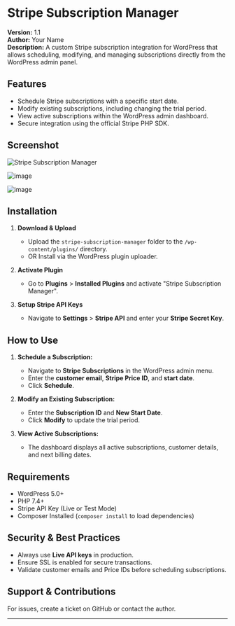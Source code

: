 ﻿# Stripe Subscription Manager

**Version:** 1.1  
**Author:** Your Name  
**Description:** A custom Stripe subscription integration for WordPress that allows scheduling, modifying, and managing subscriptions directly from the WordPress admin panel.  

## **Features**
- Schedule Stripe subscriptions with a specific start date.
- Modify existing subscriptions, including changing the trial period.
- View active subscriptions within the WordPress admin dashboard.
- Secure integration using the official Stripe PHP SDK.

## **Screenshot**
![Stripe Subscription Manager](https://prnt.sc/GxuqYWtN49Cy)

![image](https://github.com/user-attachments/assets/fbaf2ec5-6211-49c4-8cd2-9b9f0ecf259a)

![image](https://github.com/user-attachments/assets/a89398ec-004d-477c-9a59-91e527911338)


## **Installation**
1. **Download & Upload**  
   - Upload the `stripe-subscription-manager` folder to the `/wp-content/plugins/` directory.
   - OR Install via the WordPress plugin uploader.

2. **Activate Plugin**  
   - Go to **Plugins** > **Installed Plugins** and activate "Stripe Subscription Manager".

3. **Setup Stripe API Keys**  
   - Navigate to **Settings** > **Stripe API** and enter your **Stripe Secret Key**.

## **How to Use**
1. **Schedule a Subscription:**
   - Navigate to **Stripe Subscriptions** in the WordPress admin menu.
   - Enter the **customer email**, **Stripe Price ID**, and **start date**.
   - Click **Schedule**.

2. **Modify an Existing Subscription:**
   - Enter the **Subscription ID** and **New Start Date**.
   - Click **Modify** to update the trial period.

3. **View Active Subscriptions:**
   - The dashboard displays all active subscriptions, customer details, and next billing dates.

## **Requirements**
- WordPress 5.0+
- PHP 7.4+
- Stripe API Key (Live or Test Mode)
- Composer Installed (`composer install` to load dependencies)

## **Security & Best Practices**
- Always use **Live API keys** in production.
- Ensure SSL is enabled for secure transactions.
- Validate customer emails and Price IDs before scheduling subscriptions.

## **Support & Contributions**
For issues, create a ticket on GitHub or contact the author.

---
